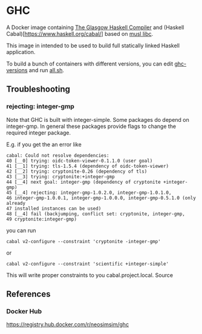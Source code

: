 # GHC
A Docker image containing [The Glasgow Haskell Compiler](https://www.haskell.org/ghc/)
and (Haskell Cabal)[https://www.haskell.org/cabal/] based on [musl libc](https://www.musl-libc.org/).

This image in intended to be used to build full statically linked Haskell application.

To build a bunch of containers with different versions, you can edit
[ghc-versions](ghc-versions) and run [all.sh](all.sh).

## Troubleshooting
### rejecting: integer-gmp

Note that GHC is built with integer-simple. Some packages do depend on integer-gmp. In general these packages provide flags to change the required integer package.

E.g. if you get the an error like

	cabal: Could not resolve dependencies:
	40 [__0] trying: oidc-token-viewer-0.1.1.0 (user goal)
	41 [__1] trying: tls-1.5.4 (dependency of oidc-token-viewer)
	42 [__2] trying: cryptonite-0.26 (dependency of tls)
	43 [__3] trying: cryptonite:+integer-gmp
	44 [__4] next goal: integer-gmp (dependency of cryptonite +integer-gmp)
	45 [__4] rejecting: integer-gmp-1.0.2.0, integer-gmp-1.0.1.0,
	46 integer-gmp-1.0.0.1, integer-gmp-1.0.0.0, integer-gmp-0.5.1.0 (only already
	47 installed instances can be used)
	48 [__4] fail (backjumping, conflict set: cryptonite, integer-gmp,
	49 cryptonite:integer-gmp)

you can run

	cabal v2-configure --constraint 'cryptonite -integer-gmp'

or

	cabal v2-configure --constraint 'scientific +integer-simple'

This will write proper constraints to you cabal.project.local.
Source

## References
### Docker Hub
<https://registry.hub.docker.com/r/neosimsim/ghc>


